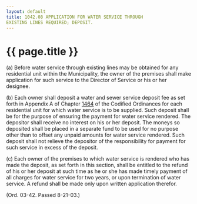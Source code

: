 ```yaml
---
layout: default 
title: 1042.08 APPLICATION FOR WATER SERVICE THROUGH
EXISTING LINES REQUIRED; DEPOSIT.
---
```


{{ page.title }}
================

​(a) Before water service through existing lines may be obtained for any
residential unit within the Municipality, the owner of the premises
shall make application for such service to the Director of Service or
his or her designee.

​(b) Each owner shall deposit a water and sewer service deposit fee as
set forth in Appendix A of Chapter [1464](58d37b9c.html) of the Codified
Ordinances for each residential unit for which water service is to be
supplied. Such deposit shall be for the purpose of ensuring the payment
for water service rendered. The depositor shall receive no interest on
his or her deposit. The moneys so deposited shall be placed in a
separate fund to be used for no purpose other than to offset any unpaid
amounts for water service rendered. Such deposit shall not relieve the
depositor of the responsibility for payment for such service in excess
of the deposit.

​(c) Each owner of the premises to which water service is rendered who
has made the deposit, as set forth in this section, shall be entitled to
the refund of his or her deposit at such time as he or she has made
timely payment of all charges for water service for two years, or upon
termination of water service. A refund shall be made only upon written
application therefor.

(Ord. 03-42. Passed 8-21-03.)
